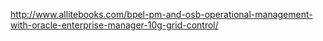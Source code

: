 http://www.allitebooks.com/bpel-pm-and-osb-operational-management-with-oracle-enterprise-manager-10g-grid-control/